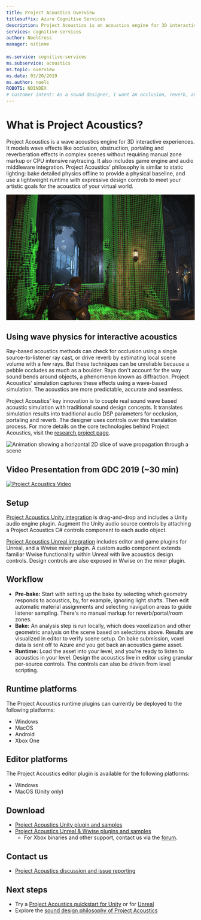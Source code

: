 ```yaml
---
title: Project Acoustics Overview
titlesuffix: Azure Cognitive Services
description: Project Acoustics is an acoustics engine for 3D interactive experiences, integrating baked wave physics simulation with interactive design controls.
services: cognitive-services
author: NoelCross
manager: nitinme

ms.service: cognitive-services
ms.subservice: acoustics
ms.topic: overview
ms.date: 03/20/2019
ms.author: noelc
ROBOTS: NOINDEX
# Customer intent: As a sound designer, I want an occlusion, reverb, and portaling system to manage the mix and anchor sounds in a virtual world.
---
```


# What is Project Acoustics?
Project Acoustics is a wave acoustics engine for 3D interactive experiences. It models wave effects like occlusion, obstruction, portaling and reverberation effects in complex scenes without requiring manual zone markup or CPU intensive raytracing. It also includes game engine and audio middleware integration. Project Acoustics' philosophy is similar to static lighting: bake detailed physics offline to provide a physical baseline, and use a lightweight runtime with expressive design controls to meet your artistic goals for the acoustics of your virtual world.

![Screenshot from Gears of War 4 showing acoustics voxels](media/gears-with-voxels.jpg)

## Using wave physics for interactive acoustics
Ray-based acoustics methods can check for occlusion using a single source-to-listener ray cast, or drive reverb by estimating local scene volume with a few rays. But these techniques can be unreliable because a pebble occludes as much as a boulder. Rays don't account for the way sound bends around objects, a phenomenon known as diffraction. Project Acoustics' simulation captures these effects using a wave-based simulation. The acoustics are more predictable, accurate and seamless.

Project Acoustics' key innovation is to couple real sound wave based acoustic simulation with traditional sound design concepts. It translates simulation results into traditional audio DSP parameters for occlusion, portaling and reverb. The designer uses controls over this translation process. For more details on the core technologies behind Project Acoustics, visit the [research project page](https://www.microsoft.com/en-us/research/project/project-triton/).

![Animation showing a horizontal 2D slice of wave propagation through a scene](media/wave-simulation.gif)

## Video Presentation from GDC 2019 (~30 min)
[![Project Acoustics Video](https://img.youtube.com/vi/uY4G-GUAQIE/0.jpg)](https://www.youtube.com/watch?v=uY4G-GUAQIE "Click to play video")

## Setup
[Project Acoustics Unity integration](unity-integration.md) is drag-and-drop and includes a Unity audio engine plugin. Augment the Unity audio source controls by attaching a Project Acoustics C# controls component to each audio object.

[Project Acoustics Unreal integration](unreal-integration.md) includes editor and game plugins for Unreal, and a Wwise mixer plugin. A custom audio component extends familiar Wwise functionality within Unreal with live acoustics design controls. Design controls are also exposed in Wwise on the mixer plugin.

## Workflow
* **Pre-bake:** Start with setting up the bake by selecting which geometry responds to acoustics, by, for example, ignoring light shafts. Then edit automatic material assignments and selecting navigation areas to guide listener sampling. There's no manual markup for reverb/portal/room zones.
* **Bake:** An analysis step is run locally, which does voxelization and other geometric analysis on the scene based on selections above. Results are visualized in editor to verify scene setup. On bake submission, voxel data is sent off to Azure and you get back an acoustics game asset.
* **Runtime:** Load the asset into your level, and you're ready to listen to acoustics in your level. Design the acoustics live in editor using granular per-source controls. The controls can also be driven from level scripting.

## Runtime platforms
The Project Acoustics runtime plugins can currently be deployed to the following platforms:
* Windows
* MacOS
* Android
* Xbox One

## Editor platforms
The Project Acoustics editor plugin is available for the following platforms:
* Windows
* MacOS (Unity only)

## Download
* [Project Acoustics Unity plugin and samples](https://www.microsoft.com/en-us/download/details.aspx?id=57346)
* [Project Acoustics Unreal & Wwise plugins and samples](https://www.microsoft.com/download/details.aspx?id=58090)
  * For Xbox binaries and other support, contact us via the [forum](https://github.com/microsoft/ProjectAcoustics/issues).

## Contact us
* [Project Acoustics discussion and issue reporting](https://github.com/microsoft/ProjectAcoustics/issues)

## Next steps
* Try a [Project Acoustics quickstart for Unity](unity-quickstart.md) or for [Unreal](unreal-quickstart.md)
* Explore the [sound design philosophy of Project Acoustics](design-process.md)

